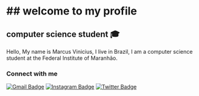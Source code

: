 # ## welcome to my profile
## computer science student :mortar_board:
Hello, My name is Marcus Vinicius, I live in Brazil, I am a computer science student at the Federal Institute of Maranhão.  


### Connect with me
[![Gmail Badge](https://img.shields.io/badge/-Gmail-c14438?style=flat-square&logo=Gmail&logoColor=white&link=mv.canutosilva@gmail.com)](mv.canutosilva@gmail.com)
[![Instagram Badge](https://img.shields.io/badge/-Instagram-C13584?style=flat-square&labelColor=C13584&logo=instagram&logoColor=white&link=https://www.instagram.com/mvcanuto00/)](https://www.instagram.com/mvcanuto00/)
[![Twitter Badge](https://img.shields.io/badge/-@dieegosf-6633cc?style=flat-square&labelColor=6633cc&logo=twitter&logoColor=white&link=https://twitter.com/cnBvei)](https://twitter.com/cnBvei)


